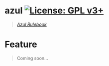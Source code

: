 # azul [![License: GPL v3+](https://img.shields.io/badge/License-GPL%20v3%2B-blue.svg)](https://www.gnu.org/licenses/gpl-3.0)
> *[Azul Rulebook](https://www.google.com/url?sa=t&rct=j&q=&esrc=s&source=web&cd=13&ved=2ahUKEwjsiufV6Z_eAhUhzoUKHalaACoQFjAMegQIBRAC&url=https%3A%2F%2Fwww.planbgames.com%2Fen%2Findex.php%3Fcontroller%3Dattachment%26id_attachment%3D9&usg=AOvVaw3amunUiHJUDxkt4DjdgYUX)*
# Feature
> Coming soon...
